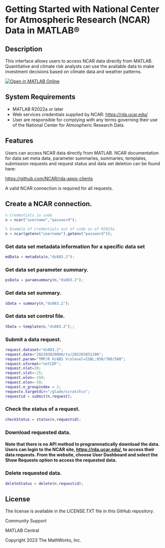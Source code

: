 # Getting Started with National Center for Atmospheric Research (NCAR) Data in MATLAB&reg;

## Description

This interface allows users to access NCAR data directly from MATLAB.  Quantitative and climate risk analysts can use the available data to make investment decisions based on climate data and weather patterns.

[![Open in MATLAB Online](https://www.mathworks.com/images/responsive/global/open-in-matlab-online.svg)](https://matlab.mathworks.com/open/github/v1?repo=mathworks/ncar)

## System Requirements

- MATLAB R2022a or later
- Web services credentials supplied by NCAR: https://rda.ucar.edu/
- User are responsible for complying with any terms governing their use of the National Center for Atmospheric Research Data.

## Features

Users can access NCAR data directly from MATLAB.   NCAR documentation for data set meta data, parameter summaries, summaries, templates, submission requests and request status and data set deletion can be found here: 

https://github.com/NCAR/rda-apps-clients

A valid NCAR connection is required for all requests.

## Create a NCAR connection.

```MATLAB
% Credentials in code
n = ncar("username","password");

% Example of credentials out of code as of R2023a
n = ncar(getenv("username"),getenv("password"));
```

### Get data set metadata information for a specific data set
```MATLAB
mdData = metadata(n,"ds083.2");
```

### Get data set parameter summary.
```MATLAB
psData = paramsummary(n,"ds083.2");
```

### Get data set summary.
```MATLAB
sData = summary(n,"ds083.2");
```

### Get data set control file.
```MATLAB
tData = template(n,"ds083.2");;
```

### Submit a data request.
```MATLAB
request.dataset="ds083.2";
request.date="202203020000/to/202203051200";
request.param="TMP/R H/ABS V\nlevel=ISBL:850/700/500";
request.oformat="netCDF";
request.nlat=30;
request.slat=-25;
request.wlon=-150;
request.elon=-30;
request.n_groupindex = 2;
requestx.targetdir="/glade/scratch\n";
requestid = submit(n,request);
```

### Check the status of a request.
```MATLAB
checkStatus = status(n,requestid);
```

### Download requested data.
#### Note that there is no API method to programmatically download the data.  Users can login to the NCAR site, https://rda.ucar.edu/, to access their data requests. From the website, choose User Dashboard and select the Show Requests option to access the requested data.

### Delete requested data.
```MATLAB
deleteStatus = delete(n,requestid);
```
## License

The license is available in the LICENSE.TXT file in this GitHub repository.

Community Support

MATLAB Central

Copyright 2023 The MathWorks, Inc.
